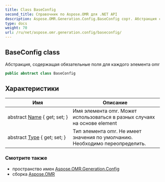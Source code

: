 ```yaml
---
title: Class BaseConfig
second_title: Справочник по Aspose.OMR для .NET API
description: Aspose.OMR.Generation.Config.BaseConfig сорт. Абстракция содержащая обязательные поля для каждого элемента omr
type: docs
weight: 70
url: /ru/net/aspose.omr.generation.config/baseconfig/
---
```

## BaseConfig class

Абстракция, содержащая обязательные поля для каждого элемента omr

```csharp
public abstract class BaseConfig
```

## Характеристики

| Имя | Описание |
| --- | --- |
| abstract [Name](../../aspose.omr.generation.config/baseconfig/name/) { get; set; } | Имя элемента omr. Может использоваться в разных случаях на основе element |
| abstract [Type](../../aspose.omr.generation.config/baseconfig/type/) { get; set; } | Тип элемента omr. Не имеет значения по умолчанию. Необходимо переопределить. |

### Смотрите также

* пространство имен [Aspose.OMR.Generation.Config](../../aspose.omr.generation.config/)
* сборка [Aspose.OMR](../../)


